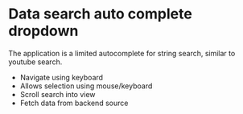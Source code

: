 # Data search auto complete dropdown

The application is a limited autocomplete for string search, similar to youtube search.

- Navigate using keyboard
- Allows selection using mouse/keyboard
- Scroll search into view
- Fetch data from backend source
